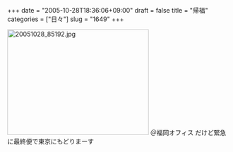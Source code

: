 +++
date = "2005-10-28T18:36:06+09:00"
draft = false
title = "帰福"
categories = ["日々"]
slug = "1649"
+++

<img src="http://ieiriblog.img.jugem.cc/20051028_85192.jpg" class="pict" width="320" height="240" alt="20051028_85192.jpg" />
＠福岡オフィス
だけど緊急に最終便で東京にもどりまーす
